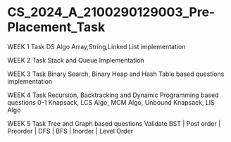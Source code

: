 # CS_2024_A_2100290129003_Pre-Placement_Task


 WEEK 1 Task
 DS Algo Array,String,Linked List implementation

 WEEK 2 Task
 Stack and Queue Implementation

 WEEK 3 Task
 Binary Search, Binary Heap and Hash Table based questions implementation

 WEEK 4 Task
 Recursion, Backtracking and Dynamic Programming based questions
 0-1 Knapsack, LCS Algo, MCM Algo, Unbound Knapsack, LIS Algo

 WEEK 5 Task
 Tree and Graph based questions
 Validate BST | Post order | Preorder | DFS | BFS | Inorder | Level Order
